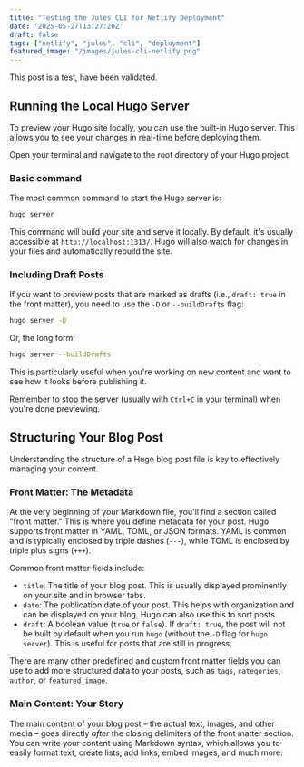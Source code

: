 ```yaml
---
title: "Testing the Jules CLI for Netlify Deployment"
date: '2025-05-27T13:27:20Z'
draft: false
tags: ["netlify", "jules", "cli", "deployment"]
featured_image: "/images/jules-cli-netlify.png"
---
```


This post is a test, have been validated.

## Running the Local Hugo Server

To preview your Hugo site locally, you can use the built-in Hugo server. This allows you to see your changes in real-time before deploying them.

Open your terminal and navigate to the root directory of your Hugo project.

### Basic command

The most common command to start the Hugo server is:

```bash
hugo server
```

This command will build your site and serve it locally. By default, it's usually accessible at `http://localhost:1313/`. Hugo will also watch for changes in your files and automatically rebuild the site.

### Including Draft Posts

If you want to preview posts that are marked as drafts (i.e., `draft: true` in the front matter), you need to use the `-D` or `--buildDrafts` flag:

```bash
hugo server -D
```

Or, the long form:

```bash
hugo server --buildDrafts
```

This is particularly useful when you're working on new content and want to see how it looks before publishing it.

Remember to stop the server (usually with `Ctrl+C` in your terminal) when you're done previewing.

## Structuring Your Blog Post

Understanding the structure of a Hugo blog post file is key to effectively managing your content.

### Front Matter: The Metadata

At the very beginning of your Markdown file, you'll find a section called "front matter." This is where you define metadata for your post. Hugo supports front matter in YAML, TOML, or JSON formats. YAML is common and is typically enclosed by triple dashes (`---`), while TOML is enclosed by triple plus signs (`+++`).

Common front matter fields include:

*   `title`: The title of your blog post. This is usually displayed prominently on your site and in browser tabs.
*   `date`: The publication date of your post. This helps with organization and can be displayed on your blog. Hugo can also use this to sort posts.
*   `draft`: A boolean value (`true` or `false`). If `draft: true`, the post will not be built by default when you run `hugo` (without the `-D` flag for `hugo server`). This is useful for posts that are still in progress.

There are many other predefined and custom front matter fields you can use to add more structured data to your posts, such as `tags`, `categories`, `author`, or `featured_image`.

### Main Content: Your Story

The main content of your blog post – the actual text, images, and other media – goes directly *after* the closing delimiters of the front matter section. You can write your content using Markdown syntax, which allows you to easily format text, create lists, add links, embed images, and much more.
